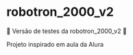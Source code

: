 # robotron_2000_v2

:construction: Versão de testes da robotron_2000_v2 :construction:

Projeto inspirado em aula da Alura 
